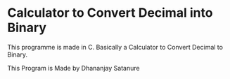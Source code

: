 # Calculator to Convert Decimal into Binary
This programme is made in C. Basically a Calculator to Convert Decimal to Binary.

This Program is Made by Dhananjay Satanure
